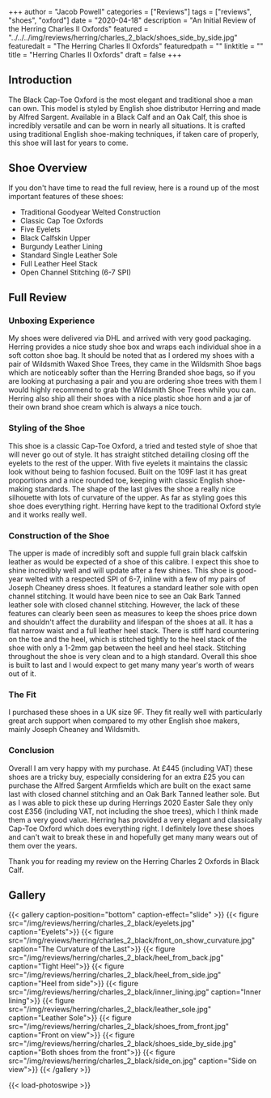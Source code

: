 +++
author = "Jacob Powell"
categories = ["Reviews"]
tags = ["reviews", "shoes", "oxford"]
date = "2020-04-18"
description = "An Initial Review of the Herring Charles II Oxfords"
featured = "../../../img/reviews/herring/charles_2_black/shoes_side_by_side.jpg"
featuredalt = "The Herring Charles II Oxfords"
featuredpath = ""
linktitle = ""
title = "Herring Charles II Oxfords"
draft = false
+++

## Introduction

The Black Cap-Toe Oxford is the most elegant and traditional shoe a man can own.
This model is styled by English shoe distributor Herring and made by Alfred Sargent.
Available in a Black Calf and an Oak Calf, this shoe is incredibly versatile and can be worn in nearly all situations.
It is crafted using traditional English shoe-making techniques, if taken care of properly, this shoe will last for years to come.

## Shoe Overview

If you don't have time to read the full review, here is a round up of the most important features of these shoes:

* Traditional Goodyear Welted Construction
* Classic Cap Toe Oxfords
* Five Eyelets
* Black Calfskin Upper
* Burgundy Leather Lining
* Standard Single Leather Sole
* Full Leather Heel Stack
* Open Channel Stitching (6-7 SPI)

## Full Review

### Unboxing Experience

My shoes were delivered via DHL and arrived with very good packaging. Herring provides a nice study shoe box and wraps each individual shoe in a soft cotton shoe bag.
It should be noted that as I ordered my shoes with a pair of Wildsmith Waxed Shoe Trees, they came in the Wildsmith Shoe bags which are noticeably softer than the Herring Branded shoe bags, so if you are looking at purchasing a pair and you are ordering shoe trees with them I would highly recommend to grab the Wildsmith Shoe Trees while you can.
Herring also ship all their shoes with a nice plastic shoe horn and a jar of their own brand shoe cream which is always a nice touch.

### Styling of the Shoe

This shoe is a classic Cap-Toe Oxford, a tried and tested style of shoe that will never go out of style.
It has straight stitched detailing closing off the eyelets to the rest of the upper.
With five eyelets it maintains the classic look without being to fashion focused.
Built on the 109F last it has great proportions and a nice rounded toe, keeping with classic English shoe-making standards.
The shape of the last gives the shoe a really nice silhouette with lots of curvature of the upper.
As far as styling goes this shoe does everything right.
Herring have kept to the traditional Oxford style and it works really well.

### Construction of the Shoe

The upper is made of incredibly soft and supple full grain black calfskin leather as would be expected of a shoe of this calibre.
I expect this shoe to shine incredibly well and will update after a few shines.
This shoe is good-year welted with a respected SPI of 6-7, inline with a few of my pairs of Joseph Cheaney dress shoes.
It features a standard leather sole with open channel stitching.
It would have been nice to see an Oak Bark Tanned leather sole with closed channel stitching. However, the lack of these features can clearly been seen as measures to keep the shoes price down and shouldn't affect the durability and lifespan of the shoes at all.
It has a flat narrow waist and a full leather heel stack. There is stiff hard countering on the toe and the heel, which is stitched tightly to the heel stack of the shoe with only a 1-2mm gap between the heel and heel stack.
Stitching throughout the shoe is very clean and to a high standard. Overall this shoe is built to last and I would expect to get many many year's worth of wears out of it.

### The Fit

I purchased these shoes in a UK size 9F. They fit really well with particularly great arch support when compared to my other English shoe makers, mainly Joseph Cheaney and Wildsmith.

### Conclusion

Overall I am very happy with my purchase. At £445 (including VAT) these shoes are a tricky buy, especially considering for an extra £25 you can purchase the Alfred Sargent Armfields which are built on the exact same last with closed channel stitching and an Oak Bark Tanned leather sole.
But as I was able to pick these up during Herrings 2020 Easter Sale they only cost £356 (including VAT, not including the shoe trees), which I think made them a very good value.
Herring has provided a very elegant and classically Cap-Toe Oxford which does everything right.
I definitely love these shoes and can't wait to break these in and hopefully get many many wears out of them over the years.

Thank you for reading my review on the Herring Charles 2 Oxfords in Black Calf.

## Gallery

{{< gallery caption-position="bottom" caption-effect="slide" >}}
  {{< figure src="/img/reviews/herring/charles_2_black/eyelets.jpg" caption="Eyelets">}}
  {{< figure src="/img/reviews/herring/charles_2_black/front_on_show_curvature.jpg" caption="The Curvature of the Last">}}
  {{< figure src="/img/reviews/herring/charles_2_black/heel_from_back.jpg" caption="Tight Heel">}}
  {{< figure src="/img/reviews/herring/charles_2_black/heel_from_side.jpg" caption="Heel from side">}}
  {{< figure src="/img/reviews/herring/charles_2_black/inner_lining.jpg" caption="Inner lining">}}
  {{< figure src="/img/reviews/herring/charles_2_black/leather_sole.jpg" caption="Leather Sole">}}
  {{< figure src="/img/reviews/herring/charles_2_black/shoes_from_front.jpg" caption="Front on view">}}
  {{< figure src="/img/reviews/herring/charles_2_black/shoes_side_by_side.jpg" caption="Both shoes from the front">}}
  {{< figure src="/img/reviews/herring/charles_2_black/side_on.jpg" caption="Side on view">}}
{{< /gallery >}}

{{< load-photoswipe >}}
